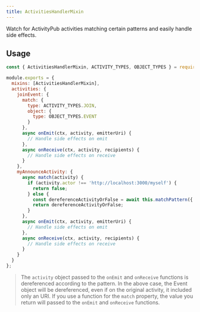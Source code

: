 ```yaml
---
title: ActivitiesHandlerMixin
---
```


Watch for ActivityPub activities matching certain patterns and easily handle side effects.


## Usage

```js
const { ActivitiesHandlerMixin, ACTIVITY_TYPES, OBJECT_TYPES } = require('@semapps/activitypub');

module.exports = {
  mixins: [ActivitiesHandlerMixin],
  activities: {
    joinEvent: {
      match: {
        type: ACTIVITY_TYPES.JOIN,
        object: {
          type: OBJECT_TYPES.EVENT
        }
      },
      async onEmit(ctx, activity, emitterUri) {
        // Handle side effects on emit
      },
      async onReceive(ctx, activity, recipients) {
        // Handle side effects on receive
      }
    },
    myAnnounceActivity: {
      async match(activity) {
        if (activity.actor !== 'http://localhost:3000/myself') {
          return false;
        } else {
          const dereferenceActivityOrFalse = await this.matchPattern({ type: ACTIVITY_TYPES.ANNOUNCE }, activity);
          return dereferenceActivityOrFalse;
        }
      },
      async onEmit(ctx, activity, emitterUri) {
        // Handle side effects on emit
      },
      async onReceive(ctx, activity, recipients) {
        // Handle side effects on receive
      }
    }
  }
};
```

> The `activity` object passed to the `onEmit` and `onReceive` functions is dereferenced according to the pattern. In the above case, the Event object will be dereferenced, even if on the original activity, it included only an URI. If you use a function for the `match` property, the value you return will passed to the `onEmit` and `onReceive` functions.
